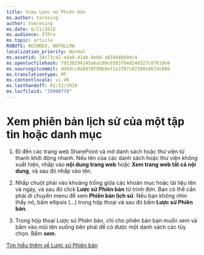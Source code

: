 ```yaml
---
title: View Lược sử Phiên bản
ms.author: toresing
author: tomresing
ms.date: 6/21/2018
ms.audience: ITPro
ms.topic: article
ROBOTS: NOINDEX, NOFOLLOW
localization_priority: Normal
ms.assetid: 34c73c42-e4a0-41ab-8eb8-a834d4bb04c4
ms.openlocfilehash: f9130294145e6ac09c6503f04d24d327c0761de9
ms.sourcegitcommit: dd43cc0a9470f98b8ef2a3787c823801d674c666
ms.translationtype: MT
ms.contentlocale: vi-VN
ms.lasthandoff: 02/12/2019
ms.locfileid: "29900778"
---
```

# <a name="view-version-history-of-a-file-or-list-item"></a>Xem phiên bản lịch sử của một tập tin hoặc danh mục

1. Đi đến các trang web SharePoint và mở danh sách hoặc thư viện từ thanh khởi động nhanh. Nếu tên của các danh sách hoặc thư viện không xuất hiện, nhấp vào **nội dung trang web** hoặc **Xem trang web tất cả nội dung**, và sau đó nhấp vào tên.
    
2. Nhấp chuột phải vào khoảng trống giữa các khoản mục hoặc tài liệu tên và ngày, và sau đó click **Lược sử Phiên bản** từ trình đơn. Bạn có thể cần phải di chuyển menu để xem **Phiên bản lịch sử**. Nếu bạn không nhìn thấy nó, bấm ellipsis (...) trong hộp thoại và sau đó bấm **Lược sử Phiên bản**.
    
3. Trong hộp thoại Lược sử Phiên bản, chỉ cho phiên bản bạn muốn xem và bấm vào mũi tên xuống bên phải để có được một danh sách các tùy chọn. Bấm **xem**.
    
[Tìm hiểu thêm về Lược sử Phiên bản](https://go.microsoft.com/fwlink/?linkid=875709)
  

